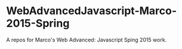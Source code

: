 # WebAdvancedJavascript-Marco-2015-Spring
A repos for Marco's Web Advanced: Javascript Sping 2015 work. 

